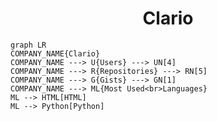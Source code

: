 <h1 align="center">Clario</h1>

```mermaid
graph LR
COMPANY_NAME{Clario}
COMPANY_NAME ---> U{Users} ---> UN[4]
COMPANY_NAME ---> R{Repositories} ---> RN[5]
COMPANY_NAME ---> G{Gists} ---> GN[1]
COMPANY_NAME ---> ML{Most Used<br>Languages}
ML --> HTML[HTML]
ML --> Python[Python]
```
